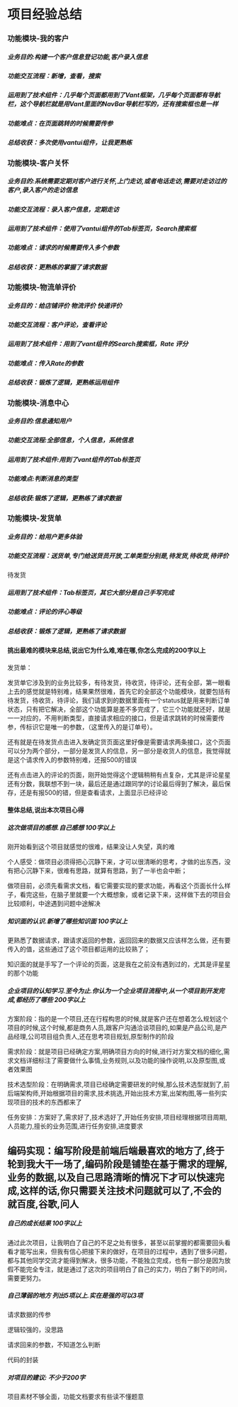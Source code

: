 # 项目经验总结

### 功能模块-我的客户

##### 业务目的:构建一个客户信息登记功能,客户录入信息

##### 功能交互流程：新增，查看，搜索

##### 运用到了技术组件：几乎每个页面都用到了Vant框架，几乎每个页面都有导航栏，这个导航栏就是用Vant里面的NavBar导航栏写的，还有搜索框也是一样

##### 功能难点：在页面跳转的时候需要传参

##### 总结收获：多次使用vantui组件，让我更熟练

### 功能模块-客户关怀

##### 业务目的:系统需要定期对客户进行关怀,上门走访,或者电话走访,需要对走访过的客户,录入客户的走访信息

##### 功能交互流程：录入客户信息，定期走访

##### 运用到了技术组件：使用了vantui组件的Tab标签页，Search搜索框

##### 功能难点：请求的时候需要传入多个参数

##### 总结收获：更熟练的掌握了请求数据

### 功能模块-物流单评价

##### 业务目的：给店铺评价 物流评价 快递评价

##### 功能交互流程：客户评论，查看评论

##### 运用到了技术组件：用到了vant组件的Search搜索框，Rate 评分

##### 功能难点：传入Rate的参数

##### 总结收获：锻炼了逻辑，更熟练运用组件

### 功能模块-消息中心

##### 业务目的:信息通知用户

##### 功能交互流程:全部信息，个人信息，系统信息

##### 运用到了技术组件:用到了vant组件的Tab标签页

##### 功能难点:判断消息的类型

##### 总结收获:锻炼了逻辑，更熟练了请求数据

### 功能模块-发货单

##### 业务目的：给用户更多体验

##### 功能交互流程：送货单,专门给送货员开放,工单类型分别是,待发货,待收货,待评价
待发货

##### 运用到了技术组件：Tab标签页，其它大部分是自己手写完成

##### 功能难点：评论的评心等级

##### 总结收获：锻炼了逻辑，更熟练了请求数据



#### 挑出最难的模块来总结,说出它为什么难,难在哪,你怎么完成的200字以上

发货单：

​		发货单它涉及到的业务比较多，有待发货，待收货，待评论，还有全部，第一眼看上去的感觉就是特别难，结果果然很难，首先它的全部这个功能模块，就要包括有待发货，待收货，待评论，我们请求到的数据里面有一个status就是用来判断订单状态，只有把它解决，全部这个功能算是差不多完成了，它三个功能就还好，就是一一对应的，不用判断类型，直接请求相应的接口，但是请求跳转的时候需要传参，传标识它是唯一的参数，（这里传入的是订单号）。

​         还有就是在待发货点击进入发确定货页面这里好像是需要请求两条接口，这个页面可以分为两个部分，一部分是发货人的信息，另一部分是收货人的信息，我觉得就是这个请求传入的参数特别难，还报500的错误

​		还有点击进入的评论的页面，刚开始觉得这个逻辑稍稍有点复杂，尤其是评论星星还有分数，我联想不到一块，最后还是通过跟同学的讨论最后得到了解决，最后保存，还是有报500的错，但是查看请求，上面显示已经评论



#### 整体总结,说出本次项目心得

##### 这次做项目的感想.自己感想  100字以上

刚开始看到这个项目就感觉的很难，结果没让人失望，真的难

个人感受：做项目必须得把心沉静下来，才可以很清晰的思考，才做的出东西，没有把心沉静下来，很难有思路，就算有思路，到了一半也会中断；

做项目前，必须先看需求文档，看它需要实现的要求功能，再看这个页面长什么样子，看完这些，在脑子里就要一个大概想象，或者记录下来，这样做下去的项目会比较顺利，中途遇到问题中途解决



#####  知识面的认识.新增了哪些知识面 100字以上 

更熟悉了数据请求，跟请求返回的参数，返回回来的数据又应该样怎么做，还有要传入的值，这些通过了这个项目都运用的比较熟了；

知识面的就是手写了一个评论的页面，这是我在之前没有遇到过的，尤其是评星星的那个功能



#####  企业项目的认知学习.至今为止.你认为一个企业项目流程中,从一个项目到开发完成,都经历了哪些 200字以上

方案阶段：指的是一个项目,还在行程构思的时候,就是客户还在想着怎么规划这个项目的时候,这个时候,都是商务人员,跟客户沟通洽谈项目的,如果是产品公司,是产品经理,公司项目组负责人,还在思考项目规划,原型制作的阶段

需求阶段：就是项目已经确定方案,明确项目方向的时候,进行对方案文档的细化,需求文档详细标注了需要做什么事情,业务规则,以及功能的操作说明,以及原型图,或者效果图

技术选型阶段：在明确需求,项目已经确定需要研发的时候,那么技术选型就到了,前后端架构师,开始根据项目的需求,技术挑选,开始出技术方案,出架构图,等一些列实现项目的技术的东西都来了

任务安排：方案好了,需求好了,技术选好了,开始任务安排,项目经理根据项目周期,人员能力,擅长的业务范围,进行任务安排,进度要求

## 编码实现：编写阶段是前端后端最喜欢的地方了,终于轮到我大干一场了,编码阶段是铺垫在基于需求的理解,业务的数据,以及自己思路清晰的情况下才可以快速完成,这样的话,你只需要关注技术问题就可以了,不会的就百度,谷歌,问人

##### 自己的成长结果  100字以上

通过此次项目，让我明白了自己的不足之处有很多，甚至以前掌握的都需要回头看看才能写出来，但我有信心把接下来的做好，在项目的过程中，遇到了很多问题，都与其他同学交流才能得到解决，很多功能，不能独立完成，也有一部分是因为放假不能完全专注，就是通过了这次的项目明白了自己的实力，明白了剩下的时间，需要更努力。



##### 自己薄弱的地方 列出5项以上.实在是强的可以3项

请求数据的传参

逻辑较强的，没思路

请求回来的参数，不知道怎么判断

代码的封装

##### 对项目的建议:  不少于200字

项目素材不够全面，功能文档要求有些读不懂题意


